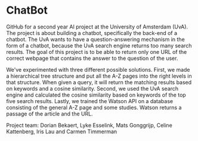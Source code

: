 # ChatBot
GitHub for a second year AI project at the University of Amsterdam (UvA). The project is about building a chatbot, specifically the back-end of a chatbot. The UvA wants to have a question-answering mechanism in the form of a chatbot, because the UvA search engine returns too many search results. The goal of this project is to be able to return only one URL of the correct webpage that contains the answer to the question of the user. 

We've experimented with three different possible solutions. First, we made a hierarchical tree structure and put all the A-Z pages into the right levels in that structure. When given a query, it will return the matching results based on keywords and a cosine similarity. Second, we used the UvA search engine and calculated the cosine similarity based on keywords of the top five search results. Lastly, we trained the Watson API on a database consisting of the general A-Z page and some studies. Watson returns a passage of the article and the URL.

Project team: Dorian Bekaert, Lyke Esselink, Mats Gonggrijp, Celine Kattenberg, Iris Lau and Carmen Timmerman
